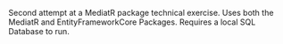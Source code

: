 Second attempt at a MediatR package technical exercise. 
Uses both the MediatR and EntityFrameworkCore Packages.
Requires a local SQL Database to run.
